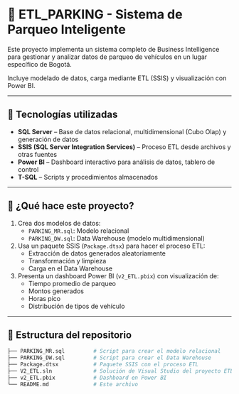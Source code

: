 # 🚗 ETL_PARKING - Sistema de Parqueo Inteligente

Este proyecto implementa un sistema completo de Business Intelligence para gestionar y analizar datos de parqueo de vehículos en un lugar específico de Bogotá.

Incluye modelado de datos, carga mediante ETL (SSIS) y visualización con Power BI.

---

## 🧩 Tecnologías utilizadas

- **SQL Server** – Base de datos relacional, multidimensional (Cubo Olap) y generación de datos
- **SSIS (SQL Server Integration Services)** – Proceso ETL desde archivos y otras fuentes
- **Power BI** – Dashboard interactivo para análisis de datos, tablero de control
- **T-SQL** – Scripts y procedimientos almacenados

---

## 📌 ¿Qué hace este proyecto?

1. Crea dos modelos de datos:
   - `PARKING_MR.sql`: Modelo relacional
   - `PARKING_DW.sql`: Data Warehouse (modelo multidimensional)
2. Usa un paquete SSIS (`Package.dtsx`) para hacer el proceso ETL:
   - Extracción de datos generados aleatoriamente
   - Transformación y limpieza
   - Carga en el Data Warehouse
3. Presenta un dashboard Power BI (`v2_ETL.pbix`) con visualización de:
   - Tiempo promedio de parqueo
   - Montos generados
   - Horas pico
   - Distribución de tipos de vehículo

---

## 📂 Estructura del repositorio

```bash
├── PARKING_MR.sql         # Script para crear el modelo relacional
├── PARKING_DW.sql         # Script para crear el Data Warehouse
├── Package.dtsx           # Paquete SSIS con el proceso ETL
├── V2_ETL.sln             # Solución de Visual Studio del proyecto ETL
├── v2_ETL.pbix            # Dashboard en Power BI
└── README.md              # Este archivo
